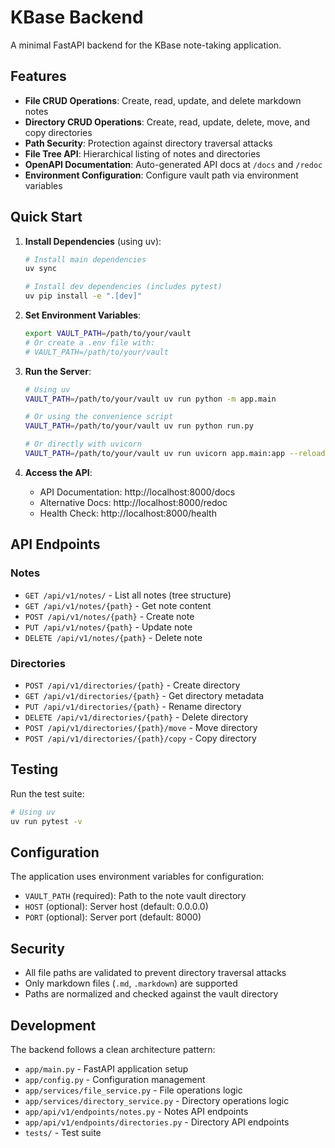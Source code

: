 # KBase Backend

A minimal FastAPI backend for the KBase note-taking application.

## Features

- **File CRUD Operations**: Create, read, update, and delete markdown notes
- **Directory CRUD Operations**: Create, read, update, delete, move, and copy directories
- **Path Security**: Protection against directory traversal attacks
- **File Tree API**: Hierarchical listing of notes and directories
- **OpenAPI Documentation**: Auto-generated API docs at `/docs` and `/redoc`
- **Environment Configuration**: Configure vault path via environment variables

## Quick Start

1. **Install Dependencies** (using uv):
   ```bash
   # Install main dependencies
   uv sync
   
   # Install dev dependencies (includes pytest)
   uv pip install -e ".[dev]"
   ```

2. **Set Environment Variables**:
   ```bash
   export VAULT_PATH=/path/to/your/vault
   # Or create a .env file with:
   # VAULT_PATH=/path/to/your/vault
   ```

3. **Run the Server**:
   ```bash
   # Using uv
   VAULT_PATH=/path/to/your/vault uv run python -m app.main
   
   # Or using the convenience script
   VAULT_PATH=/path/to/your/vault uv run python run.py
   
   # Or directly with uvicorn
   VAULT_PATH=/path/to/your/vault uv run uvicorn app.main:app --reload
   ```

4. **Access the API**:
   - API Documentation: http://localhost:8000/docs
   - Alternative Docs: http://localhost:8000/redoc
   - Health Check: http://localhost:8000/health

## API Endpoints

### Notes
- `GET /api/v1/notes/` - List all notes (tree structure)
- `GET /api/v1/notes/{path}` - Get note content
- `POST /api/v1/notes/{path}` - Create note
- `PUT /api/v1/notes/{path}` - Update note
- `DELETE /api/v1/notes/{path}` - Delete note

### Directories
- `POST /api/v1/directories/{path}` - Create directory
- `GET /api/v1/directories/{path}` - Get directory metadata
- `PUT /api/v1/directories/{path}` - Rename directory
- `DELETE /api/v1/directories/{path}` - Delete directory
- `POST /api/v1/directories/{path}/move` - Move directory
- `POST /api/v1/directories/{path}/copy` - Copy directory

## Testing

Run the test suite:

```bash
# Using uv
uv run pytest -v
```

## Configuration

The application uses environment variables for configuration:

- `VAULT_PATH` (required): Path to the note vault directory
- `HOST` (optional): Server host (default: 0.0.0.0)
- `PORT` (optional): Server port (default: 8000)

## Security

- All file paths are validated to prevent directory traversal attacks
- Only markdown files (`.md`, `.markdown`) are supported
- Paths are normalized and checked against the vault directory

## Development

The backend follows a clean architecture pattern:

- `app/main.py` - FastAPI application setup
- `app/config.py` - Configuration management
- `app/services/file_service.py` - File operations logic
- `app/services/directory_service.py` - Directory operations logic
- `app/api/v1/endpoints/notes.py` - Notes API endpoints
- `app/api/v1/endpoints/directories.py` - Directory API endpoints
- `tests/` - Test suite
